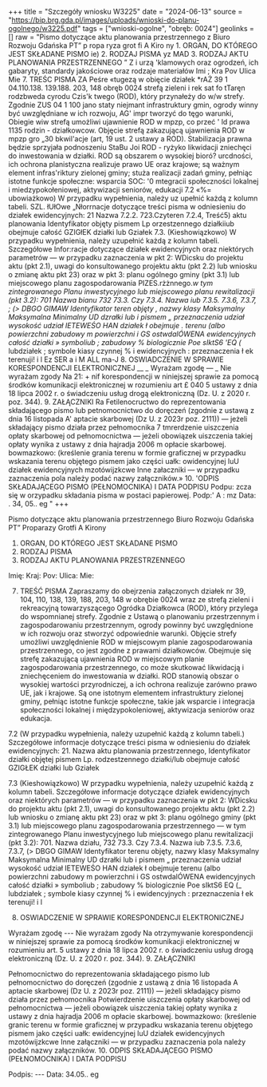 +++
title = "Szczegóły wniosku W3225"
date = "2024-06-13"
source = "https://bip.brg.gda.pl/images/uploads/wnioski-do-planu-ogolnego/w3225.pdf"
tags = ["wnioski-ogolne", "obręb: 0024"]
geolinks = []
raw = "Pismo dotyczące aktu planowania przestrzennego z Biuro Rozwoju Gdańska  PT” p ropa ryza grot fi A Kiro ny  1. ORGAN, DO KTÓREGO JEST SKŁADANE PISMO ie)  2. RODZAJ PISMA yz MAD 3. RODZAJ AKTU PLANOWANIA PRZESTRZENNEGO ” Z i urzą 'klamowych oraz ogrodzeń, ich gabaryty, standardy jakościowe oraz rodzaje materiałów Imi ; Kra Pov Ulica Mie 7. TREŚC PISMA ZA Peśre «tugezą w obięcie działek *rAŻ 39 1 04.110.138. 139.188. 203, 148 obręb 0024 strefą zieleni i rek sat fo tTaręn rodzbweda cyrodu Czis'k twego (ROD), który przynałeży do w/w strefy. Zgodnie ZUS 04 1 100 jano staty niejmant infrastruktury gmin, ogrody winny być uwzględniane w ich rozwoju, AG' impr tworzyć do tęgo warunki, Obiegie wiw strefą umożliwi ujawnienie ROD w mpzp, co przeć ' ld prawa 1135 rodzin - działkowcow. Objęcie strefą zakazującą ujawnienia ROD w mpzp gro „30 bkwil'acje (art, 19 ust. 2 ustawy a ROD). Stabilizacja prawna będzie sprzyjała podnoszeniu StaBu Joi ROD - ryżyko likwidacji zniechęci do inwestowania w działki. ROD są obszarem o wysokiej bioró? urcdności, ich ochrona planistyczna realizuje prawo UE oraz krajowe; są ważnym element infras'riktury zielonej gminy; stuża realizacji zadań gminy, pełniąc istotne funkcje społeczne: wsparcia SOC: '0 mtegracii społeczności lokalnej i miedzypokołeniowej, aktywizacji seniorów, edukacji 7.2 «%= ubowiażkowo) W przypadku wypełnienia, należy uz upełnić każdą z kolumn tabeli. SZL. łUłOwe „Nłorrnacje dotyczące treści pisma w odniesieniu do działek ewidencyjnych:  21 Nazwa  7.2.2.  723.Czyteren   7.2.4, Treść5)  aktu planowania Identyfikator  objęty pismem   Lp orzestzennego  działkiiub  obejmuje całość  GZIGłEK działki lub Gziałek  7.3. (Kieshowiązkowo) W przypadku wypełnienia, należy uzupełnić każdą z kolumn tabeli. Szczegółowe Infor:racje dotyczące działek ewidencyjnych oraz niektórych parametrów — w przypadku zaznaczenia w pkt 2: WDicsku do projektu aktu (pkt 2.1), uwagi do konsultowanego projektu aktu (pkt 2.2) lub wniosku o zmianę aktu pkt 23) oraz w pkt 3: planu ogólnego gminy (pkt 3.1) lub miejscowego planu zagospodarowania PIZES.rżżnnego._w tym zintegrowanego Planu inwestycyjnego lub miejscowego planu rewitalizacji (pkt 3.2): 701 Nazwa bianu 732  73.3. Czy 7.3.4. Nazwa iub  7.3.5. 7.3.6, 7.3.7, ; (> DBGO GIMAW Identyfikator  teren objęty , nazwy klasy  Maksymalny Maksymalna Minimalny UD dzrałki lub i pismem „ przeznaczenia  udział wysokość udział IETEWEŚO HAN działek ł obejmuje . terenu (albo powierzchni  zabudowy m powierzchni  i GS ostwdalÓWENA  ewidencyjnych całość działki » symboliub  ; zabudowy %  biologicznie  Poe sIktS6 'EQ (_ lubdziałek ; symbole kiasy   czynnej % i ewidencyjnych : przeznaczenia  ł ek  terenuji!   i  l  Ez SER a i M ALL ma-J 8. OSWIADCZENIE W SPRAWIE KORESPONDENCJI ELEKTRONICZNEJ __ _ Wyrażam zgodę — _ Nie wyrażam zgody Na 21: + nif korespondencji w niniejszej sprawie za pomocą środków komunikacji elektronicznej w rozumieniu art £ 040 5 ustawy z dnia 18 lipca 2002 r. o świadczeniu usług drogą elektroniczną (Dz. U. z 2020 r. poz. 344). 9. ZAŁĄCZNIKI Ra Fetilenocructwo do reprezentowania składającego pismo lub petnomocnictwo do doręczeń (zgodnie z ustawą z dnia 16 listopada A' aptacie skarbowej (Dz U. z 2023r poz. 2111)) — jeżeli składający pismo działa przez pełnomocnika 7 tmrerdzenie uiszczenia opłaty skarbowej od pełnomocnictwa — jeżeli obowiązek uiszczenia takiej opłaty wynika z ustawy z dnia hajradja 2006  m opłacie skarbowej. bowmazkowo: (kreślenie grania terenu w formie graficznej w przypadku wskazania terenu objętego pismem jako części uałk: owidencyjnej luU działek ewidencyjnych  mzotówijzkcwe Inne załaczniki — w przypadku zaznaczenia pola należy podać nazwy załączników.» 10. 'ODPIS SKŁADAJĄCEGO PISMO (PEŁNOMOCNIKA) I DATA PODPISU Podpu: zcza się w orzypadku składania pisma w postaci papierowej. Podp:' A : mz Data: . 34, 05.. eg "
+++

Pismo dotyczące aktu planowania przestrzennego
Biuro Rozwoju Gdańska
PT” Proparazy Grotfi A Kirony

1. ORGAN, DO KTÓREGO JEST SKŁADANE PISMO
2. RODZAJ PISMA
3. RODZAJ AKTU PLANOWANIA PRZESTRZENNEGO

Imię:
Kraj:
Pov:
Ulica:
Mie:

7. TREŚĆ PISMA
Zapraszamy do obejrzenia załączonych działek nr 39, 104, 110, 138, 139, 188, 203, 148 w obrębie 0024 wraz ze strefą zieleni i rekreacyjną towarzyszącego Ogródka Działkowca (ROD), który przylega do wspomnianej strefy. Zgodnie z Ustawą o planowaniu przestrzennym i zagospodarowaniu przestrzennym, ogrody powinny być uwzględnione w ich rozwoju oraz stworzyć odpowiednie warunki. Objęcie strefy umożliwi uwzględnienie ROD w miejscowym planie zagospodarowania przestrzennego, co jest zgodne z prawami działkowców. Obejmuje się strefę zakazującą ujawnienia ROD w miejscowym planie zagospodarowania przestrzennego, co może skutkować likwidacją i zniechęceniem do inwestowania w działki. ROD stanowią obszar o wysokiej wartości przyrodniczej, a ich ochrona realizuje zarówno prawo UE, jak i krajowe. Są one istotnym elementem infrastruktury zielonej gminy, pełniąc istotne funkcje społeczne, takie jak wsparcie i integracja społeczności lokalnej i międzypokoleniowej, aktywizacja seniorów oraz edukacja.

7.2 (W przypadku wypełnienia, należy uzupełnić każdą z kolumn tabeli.)
Szczegółowe informacje dotyczące treści pisma w odniesieniu do działek ewidencyjnych:
21. Nazwa aktu planowania przestrzennego, Identyfikator działki objętej pismem
Lp. rodzestzennego działki/lub obejmuje całość
GZIGŁEK działki lub Gziałek

7.3 (Kieshowiązkowo) W przypadku wypełnienia, należy uzupełnić każdą z kolumn tabeli. Szczegółowe informacje dotyczące działek ewidencyjnych oraz niektórych parametrów — w przypadku zaznaczenia w pkt 2:
                    WDicsku do projektu aktu (pkt 2.1), uwagi do konsultowanego projektu aktu (pkt 2.2) lub wniosku o zmianę
                    aktu pkt 23) oraz w pkt 3: planu ogólnego gminy (pkt 3.1) lub miejscowego planu zagospodarowania przestrzennego — w tym zintegrowanego Planu inwestycyjnego lub miejscowego planu rewitalizacji (pkt 3.2):
701. Nazwa działu, 732 73.3. Czy 7.3.4. Nazwa iub 7.3.5. 7.3.6, 7.3.7, 
                    (> DBGO GIMAW Identyfikator terenu objęty, nazwy klasy Maksymalny Maksymalna Minimalny
UD dzrałki lub i pismem „ przeznaczenia udział wysokość udział
IETEWEŚO HAN działek ł obejmuje terenu (albo powierzchni zabudowy m powierzchni 
i GS ostwdalÓWENA  ewidencyjnych całość działki » symboliub ; zabudowy % biologicznie
Poe sIktS6 EQ (_ lubdziałek ; symbole kiasy czynnej %
i ewidencyjnych : przeznaczenia 
ł ek terenuji! 
i l 

8. OSWIADCZENIE W SPRAWIE KORESPONDENCJI ELEKTRONICZNEJ

Wyrażam zgodę --- Nie wyrażam zgody
Na otrzymywanie korespondencji w niniejszej sprawie za pomocą środków komunikacji elektronicznej w rozumieniu art. 5 ustawy z dnia 18 lipca 2002 r. o świadczeniu usług drogą elektroniczną (Dz. U. z 2020 r. poz. 344).
9. ZAŁĄCZNIKI

Pełnomocnictwo do reprezentowania składającego pismo lub pełnomocnictwo do doręczeń (zgodnie z ustawą z dnia 16 listopada
A aptacie skarbowej (Dz U. z 2023r poz. 2111)) — jeżeli składający pismo działa przez pełnomocnika
Potwierdzenie uiszczenia opłaty skarbowej od pełnomocnictwa — jeżeli obowiązek uiszczenia takiej opłaty wynika z ustawy z dnia
hajradja 2006 m opłacie skarbowej.
bowmazkowo: (kreślenie granic terenu w formie graficznej w przypadku wskazania terenu objętego pismem jako części
uałk: ewidencyjnej luU działek ewidencyjnych
mzotówijzkcwe Inne załączniki — w przypadku zaznaczenia pola należy podać nazwy załączników.
10. ODPIS SKŁADAJĄCEGO PISMO (PEŁNOMOCNIKA) I DATA PODPISU

Podpis: --- Data: 34.05.. eg


